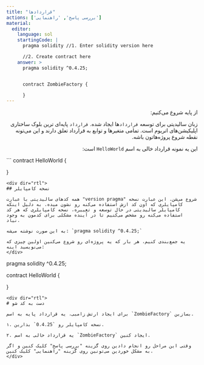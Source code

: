 ```yaml
---
title: "قراردادها"
actions: ['بررسی پاسخ', 'راهنمایی']
material: 
  editor:
    language: sol
    startingCode: |
      pragma solidity //1. Enter solidity version here

      //2. Create contract here
    answer: > 
      pragma solidity ^0.4.25;


      contract ZombieFactory {

      }
---
```

<div dir="rtl">

از پایه شروع می‌کنیم: 

زبان سالیدیتی برای توسعه `قرارداد`ها ایجاد شده. `قرارداد` پایه‌ای ترین بلوک ساختاری اپلیکیشن‌های اتریوم است. تمامی متغیرها و توابع به قرارداد تعلق دارند و این می‌تونه نقطه شروع پروژه‌هاتون باشه.

این یه نمونه قرارداد خالی به اسم `HelloWorld` است:
</div>
```
contract HelloWorld {

}
```
<div dir="rtl">
## نسخه کامپایلر

همه کدهای سالیدیتی با عبارت "version pragma" شروع می‌شن. این عبارت نسخه کامپایلری که اون کد ازش استفاده می‌کنه رو نشون میده. به دلیل اینکه کامپایلر سالیدیتی در حال توسعه و تغییره، نسخه کامپایلری که هر کد استفاده می‌کنه رو مشخص می‌کنیم تا در آینده مشکلی برای کدمون به وجود نیاد.    

به این صورت نوشته می‌شه: `pragma solidity ^0.4.25;` 

یه جمع‌بندی کنیم، هر بار که یه پروژه‌ای رو شروع می‌کنین اولین چیزی که می‌نویسید اینه:
</div>
```
pragma solidity ^0.4.25;

contract HelloWorld {

}
```
<div dir="rtl">
# دست به کد شو

برای ایجاد ارتش زامبی، یه قرارداد پایه به اسم `ZombieFactory` بسازین.

۱. نسخه کامپایلر رو `0.4.25` بذارین.

۲. یه قرارداد خالی به اسم `ZombieFactory` ایجاد کنین.

وقتی این مراحل رو انجام دادین روی گزینه "بررسی پاسخ" کلیک کنین و اگر به مشکل خوردین می‌تونین روی گزینه "راهنمایی" کلیک کنین.
</div>
